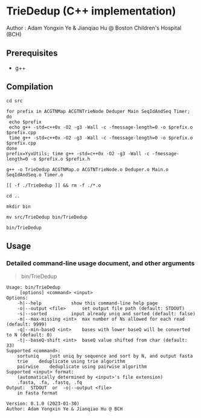 # TrieDedup (C++ implementation)

Author : Adam Yongxin Ye & Jianqiao Hu @ Boston Children's Hospital (BCH)


## Prerequisites

- g++


## Compilation

```
cd src

for prefix in ACGTNMap ACGTNTrieNode Deduper Main SeqIdAndSeq Timer; do
 echo $prefix
 echo g++ -std=c++0x -O2 -g3 -Wall -c -fmessage-length=0 -o $prefix.o $prefix.cpp
 time g++ -std=c++0x -O2 -g3 -Wall -c -fmessage-length=0 -o $prefix.o $prefix.cpp
done
prefix=YyxUtils; time g++ -std=c++0x -O2 -g3 -Wall -c -fmessage-length=0 -o $prefix.o $prefix.h

g++ -o TrieDedup ACGTNMap.o ACGTNTrieNode.o Deduper.o Main.o SeqIdAndSeq.o Timer.o 

[[ -f ./TrieDedup ]] && rm -f ./*.o

cd ..

mkdir bin

mv src/TrieDedup bin/TrieDedup

bin/TrieDedup
```


## Usage

### Detailed command-line usage document, and other arguments

> bin/TrieDedup
```
Usage: bin/TrieDedup
	 [options] <command> <input>
Options:
    -h|--help 			show this command-line help page
    -o|--output <file> 		set output file path (default: STDOUT)
    -s|--sorted 		input already uniq and sorted (default: false)
    -m|--max-missing <int> 	max number of Ns allowed for each read (default: 9999)
    -q|--min-baseQ <int> 	bases with lower baseQ will be converted to N (default: 0)
    -t|--baseQ-shift <int> 	baseQ value shifted from char (default: 33)
Supported <command>:
    sortuniq 	just uniq by sequence and sort by N, and output fasta
    trie 	deduplicate using trie algorithm
    pairwise 	deduplicate using pairwise algorithm
Supported <input> format:
    (automatically determined by <input>'s file extension)
	.fasta, .fa, .fastq, .fq
Output:  STDOUT  or  -o|--output <file>
	in fasta format

Version: 0.1.0 (2023-01-30)
Author: Adam Yongxin Ye & Jianqiao Hu @ BCH
```


